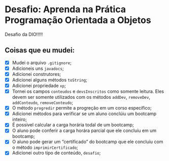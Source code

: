 # Desafio: Aprenda na Prática Programação Orientada a Objetos

Desafio da DIO!!!!!

## Coisas que eu mudei:
- [X] Mudei o arquivo `.gitignore`;
- [X] Adicioneis uns `javadocs`;
- [X] Adicionei construtores;
- [X] Adicionei alguns métodos `toString`;
- [X] Adicionei propriedade `xp`;
- [X] Tornei os campos `conteudos` e `devsInscritos` como somente leitura. Eles devem ser somente utilizados com os
métodos `addDev`, `removeDev`, `addConteudo`, `removeConteudo`;
- [X] O método `progredir` permite a progreção em um corso específico;
- [X] Adicionei métodos para verificar se um aluno conclúiu um bootcamp inteiro;
- [X] É possivel calcular a carga horária todal de um bootcamp;
- [X] O aluno pode conferir a carga horára parcial que ele concluíu em um bootcamp;
- [X] O aluno pode gerar um “certificado” do bootcamp que ele concluíu com o método `imprimirCertificado`;
- [X] Adicionei outro tipo de conteúdo, `desafio`;